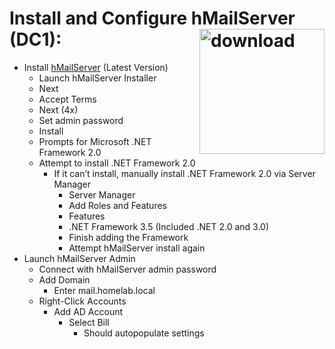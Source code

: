 # Install and Configure hMailServer (DC1):  <img width="200" height="200" align="right" alt="download" src="https://github.com/user-attachments/assets/c703776a-75df-4726-861f-527e6d072dd4" />
- Install [hMailServer](https://www.hmailserver.com/download) (Latest Version)
  - Launch hMailServer Installer 
  -  Next 
  - Accept Terms  
  - Next (4x) 
  - Set admin password 
  - Install 
  - Prompts for Microsoft .NET Framework 2.0 
  - Attempt to install .NET Framework 2.0 
    - If it can’t install, manually install .NET Framework 2.0 via Server Manager
      - Server Manager 
      - Add Roles and Features  
      - Features 
      - .NET Framework 3.5 (Included .NET 2.0 and 3.0) 
      - Finish adding the Framework
      - Attempt hMailServer install again
- Launch hMailServer Admin 
  - Connect with hMailServer admin password 
  - Add Domain 
    - Enter mail.homelab.local  
  - Right-Click Accounts 
    - Add AD Account 
      - Select Bill 
        - Should autopopulate settings 
